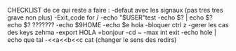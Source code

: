 CHECKLIST de ce qui reste a faire :
-defaut avec les signaux (pas tres tres grave non plus)
-Exit_code for /
-echo "$USER"test
-echo $? | echo $? echo $? ???????
-echo $9HOME
-echo $e hola
-bloquer ctrl z
-gerer les cas des keys zehma
-export HOLA =bonjour
-cd ~
-max int exit
-echo hole | echo que tal
-<<a<<b<<c cat (changer le sens des redirs)
